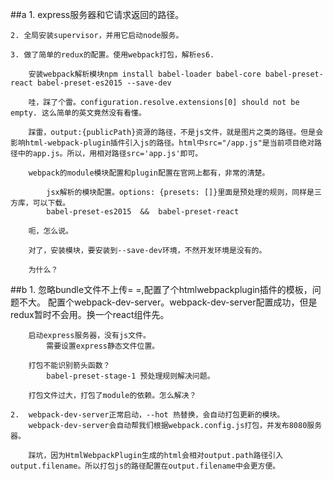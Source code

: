 ##a
    1. express服务器和它请求返回的路径。

    2. 全局安装supervisor，并用它启动node服务。

    3. 做了简单的redux的配置。使用webpack打包，解析es6.
        
        安装webpack解析模块npm install babel-loader babel-core babel-preset-react babel-preset-es2015 --save-dev

        哇，踩了个雷。configuration.resolve.extensions[0] should not be empty. 这么简单的英文竟然没有看懂。

        踩雷，output:{publicPath}资源的路径，不是js文件，就是图片之类的路径。但是会影响html-webpack-plugin插件引入js的路径。html中src="/app.js"是当前项目绝对路径中的app.js。所以，用相对路径src='app.js'即可。

        webpack的module模块配置和plugin配置在官网上都有，非常的清楚。

            jsx解析的模块配置。options: {presets: []}里面是预处理的规则，同样是三方库，可以下载。
            babel-preset-es2015  &&  babel-preset-react

        呃，怎么说。

        对了，安装模块，要安装到--save-dev环境，不然开发环境是没有的。

        为什么？

    
##b
    1.  忽略bundle文件不上传= =,配置了个htmlwebpackplugin插件的模板，问题不大。
        配置个webpack-dev-server。webpack-dev-server配置成功，但是redux暂时不会用。换一个react组件先。

        启动express服务器，没有js文件。
            需要设置express静态文件位置。

        打包不能识别箭头函数？
            babel-preset-stage-1 预处理规则解决问题。

        打包文件过大，打包了module的依赖。怎么解决？

    2.  webpack-dev-server正常启动，--hot 热替换，会自动打包更新的模块。
        webpack-dev-server会自动帮我们根据webpack.config.js打包，并发布8080服务器。

        踩坑，因为HtmlWebpackPlugin生成的html会相对output.path路径引入output.filename。所以打包js的路径配置在output.filename中会更方便。



        